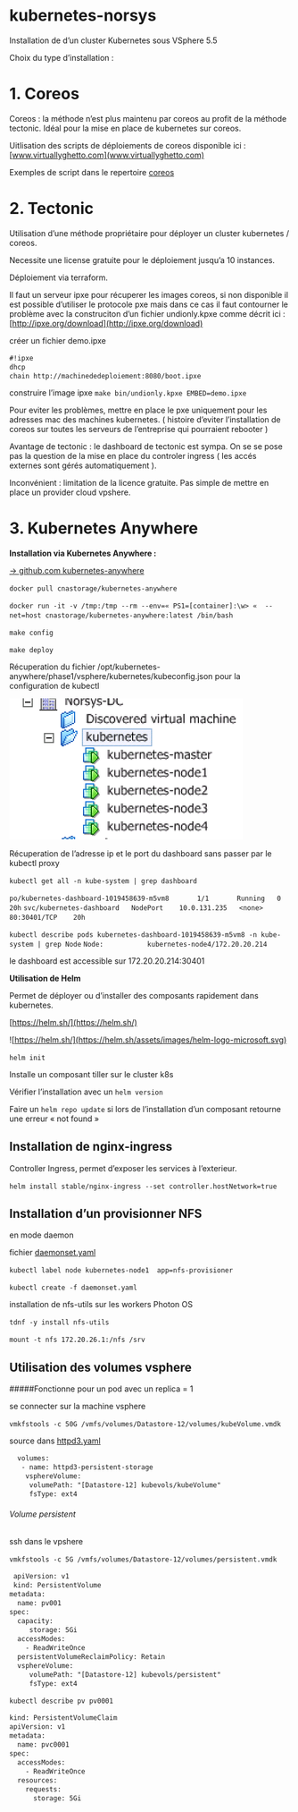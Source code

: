 # kubernetes-norsys


Installation de d’un cluster Kubernetes  sous VSphere 5.5


Choix du type d’installation :

# 1. Coreos
Coreos : la méthode n’est plus maintenu par coreos au profit de la méthode tectonic.
Idéal pour la mise en place de kubernetes sur coreos.

Uitlisation des scripts de déploiements de coreos disponible ici : [www.virtuallyghetto.com](www.virtuallyghetto.com)

Exemples de script dans le repertoire [coreos](https://github.com/svasseur/kubernetes-norsys/tree/master/coreos)


# 2. Tectonic
Utilisation d’une méthode propriétaire pour déployer un cluster kubernetes / coreos.

Necessite une license gratuite pour le déploiement jusqu’a 10 instances.

Déploiement via terraform.

Il faut un serveur ipxe pour récuperer les images coreos, si non disponible il est possible d’utiliser le protocole pxe mais dans ce cas il faut contourner le problème avec la construciton d’un fichier undionly.kpxe comme décrit ici : [http://ipxe.org/download](http://ipxe.org/download)

créer un fichier demo.ipxe

```
#!ipxe
dhcp
chain http://machinededeploiement:8080/boot.ipxe
```

construire l’image ipxe
`make bin/undionly.kpxe EMBED=demo.ipxe`

Pour eviter les problèmes, mettre en place le pxe uniquement pour les adresses mac des machines kubernetes. ( histoire d’eviter l’installation de coreos sur toutes les serveurs de l’entreprise qui pourraient rebooter )

Avantage de tectonic : le dashboard de tectonic est sympa. On se se pose pas la question de la mise en place du controler ingress ( les accés externes sont gérés automatiquement ).

Inconvénient : limitation de la licence gratuite.
Pas simple de mettre en place un provider cloud vpshere.


# 3. Kubernetes Anywhere  




**Installation via Kubernetes Anywhere :**


[-> github.com kubernetes-anywhere](https://github.com/kubernetes/kubernetes-anywhere)

`docker pull cnastorage/kubernetes-anywhere`

`docker run -it -v /tmp:/tmp --rm --env=« PS1=[container]:\w> «  --net=host cnastorage/kubernetes-anywhere:latest /bin/bash
`

`make config`

`make deploy`



Récuperation du fichier /opt/kubernetes-anywhere/phase1/vsphere/kubernetes/kubeconfig.json pour la configuration de kubectl

![](./k8s.png)

Récuperation de l’adresse ip et le port du dashboard sans passer par le kubectl proxy

`kubectl get all -n kube-system | grep dashboard`

`po/kubernetes-dashboard-1019458639-m5vm8       1/1       Running   0          20h`
`svc/kubernetes-dashboard   NodePort    10.0.131.235   <none>        80:30401/TCP    20h`

`kubectl describe pods kubernetes-dashboard-1019458639-m5vm8 -n kube-system | grep Node`
`Node:           kubernetes-node4/172.20.20.214`

le dashboard est accessible sur 172.20.20.214:30401



**Utilisation de Helm**

Permet de déployer ou d’installer des composants rapidement dans kubernetes.

[https://helm.sh/](https://helm.sh/)


![https://helm.sh/](https://helm.sh/assets/images/helm-logo-microsoft.svg)

`helm init`

Installe un composant tiller sur le cluster k8s

Vérifier l’installation  avec un `helm version`

Faire un `helm repo update` si lors de l’installation d’un composant retourne une erreur « not found »

## Installation de nginx-ingress
Controller Ingress, permet d’exposer les services à l’exterieur.

`helm install stable/nginx-ingress --set controller.hostNetwork=true`



## Installation d’un provisionner NFS

en mode daemon

fichier [daemonset.yaml](./kubernetes-anywhere/daemonset.yaml)

`kubectl label node kubernetes-node1  app=nfs-provisioner`

`kubectl create -f daemonset.yaml`

installation de nfs-utils sur les workers Photon OS

`tdnf -y install nfs-utils`

`mount -t nfs 172.20.26.1:/nfs /srv`


## Utilisation des volumes vsphere


#####Fonctionne pour un pod avec un replica = 1

se connecter sur la machine vsphere

`vmkfstools -c 50G /vmfs/volumes/Datastore-12/volumes/kubeVolume.vmdk
`

source dans [httpd3.yaml ](./samples/httpd3.yaml)



      volumes:
       - name: httpd3-persistent-storage
        vsphereVolume:
         volumePath: "[Datastore-12] kubevols/kubeVolume"
         fsType: ext4

###### Volume persistent

ssh dans le vpshere

`vmkfstools -c 5G /vmfs/volumes/Datastore-12/volumes/persistent.vmdk`


     apiVersion: v1
     kind: PersistentVolume
    metadata:
      name: pv001
    spec:
      capacity:
         storage: 5Gi
      accessModes:
        - ReadWriteOnce
      persistentVolumeReclaimPolicy: Retain
      vsphereVolume:
         volumePath: "[Datastore-12] kubevols/persistent"
         fsType: ext4



`kubectl describe pv pv0001`

    kind: PersistentVolumeClaim
    apiVersion: v1
    metadata:
      name: pvc0001
    spec:
      accessModes:
        - ReadWriteOnce
      resources:
        requests:
          storage: 5Gi
